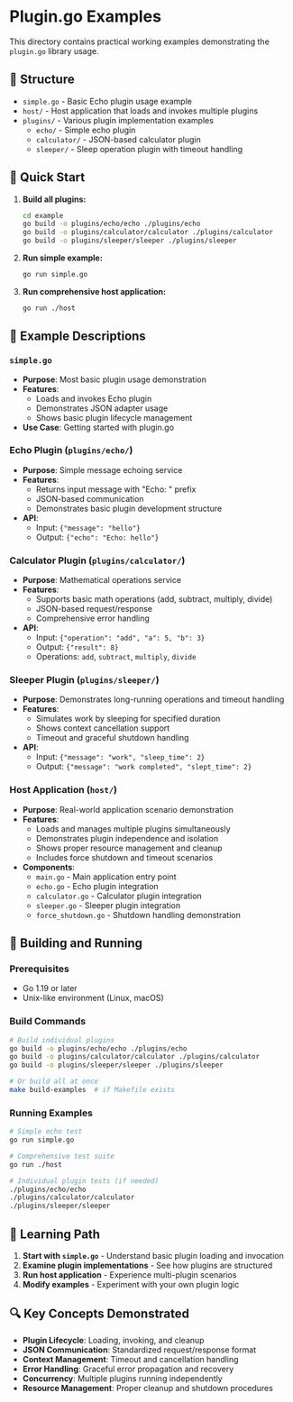 # Plugin.go Examples

This directory contains practical working examples demonstrating the `plugin.go` library usage.

## 📁 Structure

- `simple.go` - Basic Echo plugin usage example
- `host/` - Host application that loads and invokes multiple plugins
- `plugins/` - Various plugin implementation examples
  - `echo/` - Simple echo plugin
  - `calculator/` - JSON-based calculator plugin
  - `sleeper/` - Sleep operation plugin with timeout handling

## 🚀 Quick Start

1. **Build all plugins:**
   ```bash
   cd example
   go build -o plugins/echo/echo ./plugins/echo
   go build -o plugins/calculator/calculator ./plugins/calculator
   go build -o plugins/sleeper/sleeper ./plugins/sleeper
   ```

2. **Run simple example:**
   ```bash
   go run simple.go
   ```

3. **Run comprehensive host application:**
   ```bash
   go run ./host
   ```

## 📖 Example Descriptions

### `simple.go`
- **Purpose**: Most basic plugin usage demonstration
- **Features**: 
  - Loads and invokes Echo plugin
  - Demonstrates JSON adapter usage
  - Shows basic plugin lifecycle management
- **Use Case**: Getting started with plugin.go

### Echo Plugin (`plugins/echo/`)
- **Purpose**: Simple message echoing service
- **Features**:
  - Returns input message with "Echo: " prefix
  - JSON-based communication
  - Demonstrates basic plugin development structure
- **API**: 
  - Input: `{"message": "hello"}`
  - Output: `{"echo": "Echo: hello"}`

### Calculator Plugin (`plugins/calculator/`)
- **Purpose**: Mathematical operations service
- **Features**:
  - Supports basic math operations (add, subtract, multiply, divide)
  - JSON-based request/response
  - Comprehensive error handling
- **API**:
  - Input: `{"operation": "add", "a": 5, "b": 3}`
  - Output: `{"result": 8}`
  - Operations: `add`, `subtract`, `multiply`, `divide`

### Sleeper Plugin (`plugins/sleeper/`)
- **Purpose**: Demonstrates long-running operations and timeout handling
- **Features**:
  - Simulates work by sleeping for specified duration
  - Shows context cancellation support
  - Timeout and graceful shutdown handling
- **API**:
  - Input: `{"message": "work", "sleep_time": 2}`
  - Output: `{"message": "work completed", "slept_time": 2}`

### Host Application (`host/`)
- **Purpose**: Real-world application scenario demonstration
- **Features**:
  - Loads and manages multiple plugins simultaneously
  - Demonstrates plugin independence and isolation
  - Shows proper resource management and cleanup
  - Includes force shutdown and timeout scenarios
- **Components**:
  - `main.go` - Main application entry point
  - `echo.go` - Echo plugin integration
  - `calculator.go` - Calculator plugin integration
  - `sleeper.go` - Sleeper plugin integration
  - `force_shutdown.go` - Shutdown handling demonstration

## 🔧 Building and Running

### Prerequisites
- Go 1.19 or later
- Unix-like environment (Linux, macOS)

### Build Commands
```bash
# Build individual plugins
go build -o plugins/echo/echo ./plugins/echo
go build -o plugins/calculator/calculator ./plugins/calculator
go build -o plugins/sleeper/sleeper ./plugins/sleeper

# Or build all at once
make build-examples  # if Makefile exists
```

### Running Examples
```bash
# Simple echo test
go run simple.go

# Comprehensive test suite
go run ./host

# Individual plugin tests (if needed)
./plugins/echo/echo
./plugins/calculator/calculator
./plugins/sleeper/sleeper
```

## 🎯 Learning Path

1. **Start with `simple.go`** - Understand basic plugin loading and invocation
2. **Examine plugin implementations** - See how plugins are structured
3. **Run host application** - Experience multi-plugin scenarios
4. **Modify examples** - Experiment with your own plugin logic

## 🔍 Key Concepts Demonstrated

- **Plugin Lifecycle**: Loading, invoking, and cleanup
- **JSON Communication**: Standardized request/response format
- **Context Management**: Timeout and cancellation handling
- **Error Handling**: Graceful error propagation and recovery
- **Concurrency**: Multiple plugins running independently
- **Resource Management**: Proper cleanup and shutdown procedures
